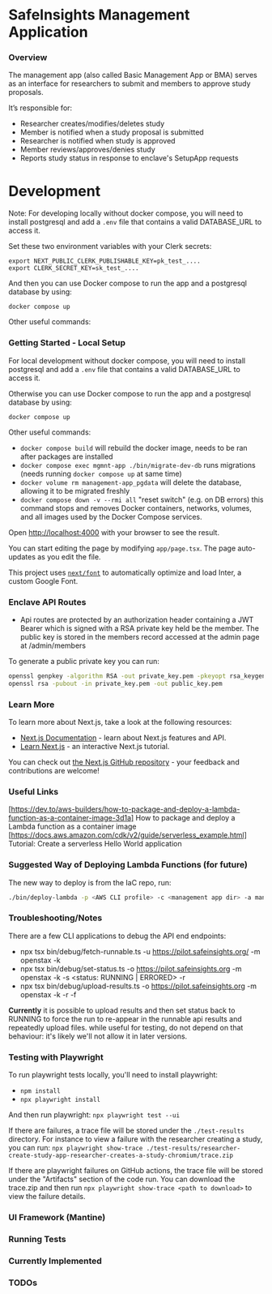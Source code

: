 # SafeInsights Management Application

### Overview

The management app (also called Basic Management App or BMA) serves as an interface for researchers to submit and members to approve study proposals.

It’s responsible for:

- Researcher creates/modifies/deletes study
- Member is notified when a study proposal is submitted
- Researcher is notified when study is approved
- Member reviews/approves/denies study
- Reports study status in response to enclave's SetupApp requests

# Development

Note: For developing locally without docker compose, you will need to install postgresql and add a `.env` file that contains a valid DATABASE_URL to access it.

Set these two environment variables with your Clerk secrets:

```shell
export NEXT_PUBLIC_CLERK_PUBLISHABLE_KEY=pk_test_....
export CLERK_SECRET_KEY=sk_test_....
```

And then you can use Docker compose to run the app and a postgresql database by using:

`docker compose up`

Other useful commands:

### Getting Started - Local Setup

For local development without docker compose, you will need to install postgresql and add a `.env` file that contains a valid DATABASE_URL to access it.

Otherwise you can use Docker compose to run the app and a postgresql database by using:

`docker compose up`

Other useful commands:

- `docker compose build` will rebuild the docker image, needs to be ran after packages are installed
- `docker compose exec mgmnt-app ./bin/migrate-dev-db` runs migrations (needs running `docker compose up` at same time)
- `docker volume rm management-app_pgdata` will delete the database, allowing it to be migrated freshly
- `docker compose down -v --rmi all` "reset switch" (e.g. on DB errors) this command stops and removes Docker containers, networks, volumes, and all images used by the Docker Compose services.

Open [http://localhost:4000](http://localhost:4000) with your browser to see the result.

You can start editing the page by modifying `app/page.tsx`. The page auto-updates as you edit the file.

This project uses [`next/font`](https://nextjs.org/docs/app/building-your-application/optimizing/fonts) to automatically optimize and load Inter, a custom Google Font.

### Enclave API Routes

- Api routes are protected by an authorization header containing a JWT Bearer which is signed with a RSA private key held be the member. The public key is stored in the members record accessed at the admin page at /admin/members

To generate a public private key you can run:

```bash
openssl genpkey -algorithm RSA -out private_key.pem -pkeyopt rsa_keygen_bits:4096
openssl rsa -pubout -in private_key.pem -out public_key.pem
```

### Learn More

To learn more about Next.js, take a look at the following resources:

- [Next.js Documentation](https://nextjs.org/docs) - learn about Next.js features and API.
- [Learn Next.js](https://nextjs.org/learn) - an interactive Next.js tutorial.

You can check out [the Next.js GitHub repository](https://github.com/vercel/next.js) - your feedback and contributions are welcome!

### Useful Links

[https://dev.to/aws-builders/how-to-package-and-deploy-a-lambda-function-as-a-container-image-3d1a] How to package and deploy a Lambda function as a container image
[https://docs.aws.amazon.com/cdk/v2/guide/serverless_example.html] Tutorial: Create a serverless Hello World application

### Suggested Way of Deploying Lambda Functions (for future)

The new way to deploy is from the IaC repo, run:

```bash
./bin/deploy-lambda -p <AWS CLI profile> -c <management app dir> -a managementApp
```

### Troubleshooting/Notes

There are a few CLI applications to debug the API end endpoints:

- npx tsx bin/debug/fetch-runnable.ts -u https://pilot.safeinsights.org/ -m openstax -k <path to private key>
- npx tsx bin/debug/set-status.ts -o https://pilot.safeinsights.org -m openstax -k <path to private key> -s <status: RUNNING | ERRORED> -r <uuid of run>
- npx tsx bin/debug/upload-results.ts -o https://pilot.safeinsights.org -m openstax -k <path to private key> -r <uuid of run> -f <path to file to upload as results>

**Currently** it is possible to upload results and then set status back to RUNNING to force the run to re-appear in the runnable api results and repeatedly upload files. while useful for testing, do not depend on that behaviour: it's likely we'll not allow it in later versions.


### Testing with Playwright

To run playwright tests locally, you'll need to install playwright:
- `npm install`
- `npx playwright install`

And then run playwright: `npx playwright test --ui`

If there are failures, a trace file will be stored under the `./test-results` directory.  For instance to view a failure with the researcher creating a study, you can run: `npx playwright show-trace ./test-results/researcher-create-study-app-researcher-creates-a-study-chromium/trace.zip`

If there are playwright failures on GitHub actions, the trace file will be stored under the "Artifacts" section of the code run.  You can download the trace.zip and then run `npx playwright show-trace <path to download>` to view the failure details.


### UI Framework (Mantine)

### Running Tests

### Currently Implemented

### TODOs

